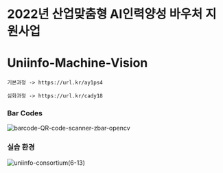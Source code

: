 # 2022년 산업맞춤형 AI인력양성 바우처 지원사업

# Uniinfo-Machine-Vision


    기본과정 -> https://url.kr/ay1ps4

    심화과정 -> https://url.kr/cady18


### Bar Codes

![barcode-QR-code-scanner-zbar-opencv](https://user-images.githubusercontent.com/54794815/171532857-3191c370-8029-41e7-a9e6-9a1b540cba0a.png)


### 실습 환경

![uniinfo-consortium(6-13)](https://user-images.githubusercontent.com/54794815/173274859-37bbbc89-4619-42e2-8802-802293c4a1fb.jpg)


